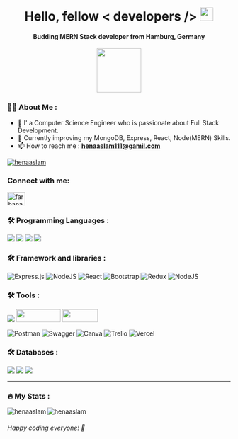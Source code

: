 

  <h1 align="center">
  Hello, fellow < developers />
  <img src="https://media.giphy.com/media/hvRJCLFzcasrR4ia7z/giphy.gif" width="30px"/>
  <h4 align="center">Budding MERN Stack developer from Hamburg, Germany </h4>
  <div align="center">
   <img src="https://media.giphy.com/media/9PhdJO4CMfyfXDCnko/giphy.gif" width="100"/>
  </div>
 
  <img src="https://komarev.com/ghpvc/?username=HenaAslam&style=flat-square&color=blue" alt=""/>
</h1>

<div>


### :woman_technologist: About Me :



- :telescope: I' a Computer Science Engineer who is passionate about Full Stack Development.
- :seedling:  Currently improving my MongoDB, Express, React, Node(MERN) Skills.
- :mailbox: How to reach me : **henaaslam111@gamil.com**
</div>
<p align="left"> <a href="https://github.com/ryo-ma/github-profile-trophy"><img src="https://github-profile-trophy.vercel.app/?username=HenaAslam&title=Commits,PullRequest,Repositories,Issues&theme=onedark" alt="henaaslam" /></a> </p>
<h3 align="left">Connect with me:</h3>
<p align="left">
<a href="https://www.linkedin.com/in/hena-asslam/" target="blank"><img align="center" src="https://raw.githubusercontent.com/rahuldkjain/github-profile-readme-generator/master/src/images/icons/Social/linked-in-alt.svg" alt="farhanarafi7" height="30" width="40" /></a>
</p>


### :hammer_and_wrench: Programming Languages :

<p>
 <img src="https://img.shields.io/badge/TypeScript-007ACC?style=for-the-badge&logo=typescript&logoColor=white" />
   <img src="https://img.shields.io/badge/JavaScript-323330?style=for-the-badge&logo=javascript&logoColor=F7DF1E" />
  <img src="https://img.shields.io/badge/HTML5-E34F26?style=for-the-badge&logo=html5&logoColor=white" />
  <img src="https://img.shields.io/badge/CSS3-1572B6?style=for-the-badge&logo=css3&logoColor=white" />
 
</p>

### :hammer_and_wrench: Framework and libraries :
<p>


  
  ![Express.js](https://img.shields.io/badge/express.js-%23404d59.svg?style=for-the-badge&logo=express&logoColor=%2361DAFB) 
  ![NodeJS](https://img.shields.io/badge/node.js-6DA55F?style=for-the-badge&logo=node.js&logoColor=white) 
  ![React](https://img.shields.io/badge/react-%2320232a.svg?style=for-the-badge&logo=react&logoColor=%2361DAFB) 
  ![Bootstrap](https://img.shields.io/badge/bootstrap-%23563D7C.svg?style=for-the-badge&logo=bootstrap&logoColor=white)
  ![Redux](https://img.shields.io/badge/redux-%23593d88.svg?style=for-the-badge&logo=redux&logoColor=white)
  ![NodeJS](https://img.shields.io/badge/node.js-6DA55F?style=for-the-badge&logo=node.js&logoColor=white)
  
 
 
 
</p>


### :hammer_and_wrench: Tools :

<p>
   <img src="https://img.shields.io/badge/Visual_Studio_Code-0078D4?style=for-the-badge&logo=visual%20studio%20code&logoColor=white" />
  <img src="https://a11ybadges.com/badge?logo=railway" height="29" width="100"/>
   <img src="https://a11ybadges.com/badge?logo=git" height="29" width="80"/>
  
  
  ![Postman](https://img.shields.io/badge/Postman-FF6C37?style=for-the-badge&logo=postman&logoColor=white)
  ![Swagger](https://img.shields.io/badge/-Swagger-%23Clojure?style=for-the-badge&logo=swagger&logoColor=white)
  ![Canva](https://img.shields.io/badge/Canva-%2300C4CC.svg?style=for-the-badge&logo=Canva&logoColor=white)
  ![Trello](https://img.shields.io/badge/Trello-%23026AA7.svg?style=for-the-badge&logo=Trello&logoColor=white)
  ![Vercel](https://img.shields.io/badge/vercel-%23000000.svg?style=for-the-badge&logo=vercel&logoColor=white)
  
   


  
  
  
</p>


### :hammer_and_wrench: Databases :
<p>
  <img src="https://img.shields.io/badge/MySQL-00000F?style=for-the-badge&logo=mysql&logoColor=white" />
  <img src="https://img.shields.io/badge/PostgreSQL-316192?style=for-the-badge&logo=postgresql&logoColor=white" />
  <img src="https://img.shields.io/badge/MongoDB-4EA94B?style=for-the-badge&logo=mongodb&logoColor=white" />

</p>




---
### :fire: My Stats :



<p><img align="left" src="https://github-readme-stats.vercel.app/api/top-langs?username=HenaAslam&show_icons=true&locale=en&layout=compact" alt="henaaslam" /></p>

<p><img align="center" src="https://github-readme-streak-stats.herokuapp.com/?user=HenaAslam&" alt="henaaslam" /></p>


<h6><em>Happy coding everyone! 💌</em></h6>

  


